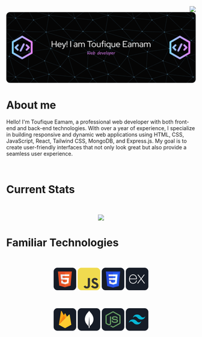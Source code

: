 <img align="right" src="https://visitor-badge.laobi.icu/badge?page_id=jwenjian.visitor-badge&left_text=My%20Page%20Visitors" />
<img src="https://github.com/Toufique18/Toufique18/blob/main/images/github-header-image.png" alt="">


<h1>About me</h1>

<p>Hello! I'm Toufique Eamam, a professional web developer with both front-end and back-end technologies. With over a year of experience, I specialize in building responsive and dynamic web applications using HTML, CSS, JavaScript, React, Tailwind CSS, MongoDB, and Express.js. My goal is to create user-friendly interfaces that not only look great but also provide a seamless user experience.</p>



<br />
<h1>Current Stats</h1>
<br />
<p align="center">
  <img width="60%" src="https://github-readme-streak-stats.herokuapp.com/?user=Toufique18&theme=vue-dark&hide_border=true" />
</p>

<h1>Familiar Technologies </h1>
<br>
<p align="center">
<img src="https://github.com/Toufique18/Toufique18/blob/main/images/HTML.png"/>
<img src="https://github.com/Toufique18/Toufique18/blob/main/images/JavaScript.png"/>
<img src="https://github.com/Toufique18/Toufique18/blob/main/images/css.png"/>
<img src="https://github.com/Toufique18/Toufique18/blob/main/images/express.png"/>
</p>

<br>
<p align="center">
<img src="https://github.com/Toufique18/Toufique18/blob/main/images/firebase.png"/>
<img src="https://github.com/Toufique18/Toufique18/blob/main/images/mongo.png"/>
<img src="https://github.com/Toufique18/Toufique18/blob/main/images/node.png"/>
<img src="https://github.com/Toufique18/Toufique18/blob/main/images/tailwind.png"/>
</p>
